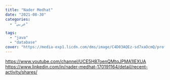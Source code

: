 ```yaml
---
title: "Nader Medhat"
date: "2021-08-30"
categories:
  - "عربي"

tags:
  - "java"
  - "database"
cover: "https://media-exp1.licdn.com/dms/image/C4D03AQEz-sd7xaOcmQ/profile-displayphoto-shrink_100_100/0/1594902892852?e=1635984000&v=beta&t=TO0CgupZQljRSv52Nv3bEuwTsCZThgjY4QqqrqfP4L8"
---
```


https://www.youtube.com/channel/UCE5H87oenQMtqJPMA1IEXUA
https://www.linkedin.com/in/nader-medhat-170191164/detail/recent-activity/shares/
